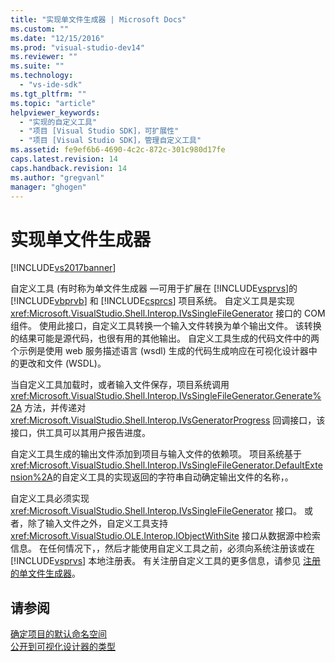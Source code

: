 ```yaml
---
title: "实现单文件生成器 | Microsoft Docs"
ms.custom: ""
ms.date: "12/15/2016"
ms.prod: "visual-studio-dev14"
ms.reviewer: ""
ms.suite: ""
ms.technology: 
  - "vs-ide-sdk"
ms.tgt_pltfrm: ""
ms.topic: "article"
helpviewer_keywords: 
  - "实现的自定义工具"
  - "项目 [Visual Studio SDK]，可扩展性"
  - "项目 [Visual Studio SDK]，管理自定义工具"
ms.assetid: fe9ef6b6-4690-4c2c-872c-301c980d17fe
caps.latest.revision: 14
caps.handback.revision: 14
ms.author: "gregvanl"
manager: "ghogen"
---
```

# 实现单文件生成器
[!INCLUDE[vs2017banner](../../code-quality/includes/vs2017banner.md)]

自定义工具 \(有时称为单文件生成器 —可用于扩展在 [!INCLUDE[vsprvs](../../code-quality/includes/vsprvs_md.md)]的 [!INCLUDE[vbprvb](../../code-quality/includes/vbprvb_md.md)] 和 [!INCLUDE[csprcs](../../data-tools/includes/csprcs_md.md)] 项目系统。  自定义工具是实现 <xref:Microsoft.VisualStudio.Shell.Interop.IVsSingleFileGenerator> 接口的 COM 组件。  使用此接口，自定义工具转换一个输入文件转换为单个输出文件。  该转换的结果可能是源代码，也很有用的其他输出。  自定义工具生成的代码文件中的两个示例是使用 web 服务描述语言 \(wsdl\) 生成的代码生成响应在可视化设计器中的更改和文件 \(WSDL\)。  
  
 当自定义工具加载时，或者输入文件保存，项目系统调用 <xref:Microsoft.VisualStudio.Shell.Interop.IVsSingleFileGenerator.Generate%2A> 方法，并传递对 <xref:Microsoft.VisualStudio.Shell.Interop.IVsGeneratorProgress> 回调接口，该接口，供工具可以其用户报告进度。  
  
 自定义工具生成的输出文件添加到项目与输入文件的依赖项。  项目系统基于 <xref:Microsoft.VisualStudio.Shell.Interop.IVsSingleFileGenerator.DefaultExtension%2A>的自定义工具的实现返回的字符串自动确定输出文件的名称，。  
  
 自定义工具必须实现 <xref:Microsoft.VisualStudio.Shell.Interop.IVsSingleFileGenerator> 接口。  或者，除了输入文件之外，自定义工具支持 <xref:Microsoft.VisualStudio.OLE.Interop.IObjectWithSite> 接口从数据源中检索信息。  在任何情况下，，然后才能使用自定义工具之前，必须向系统注册该或在 [!INCLUDE[vsprvs](../../code-quality/includes/vsprvs_md.md)] 本地注册表。  有关注册自定义工具的更多信息，请参见 [注册的单文件生成器](../../extensibility/internals/registering-single-file-generators.md)。  
  
## 请参阅  
 [确定项目的默认命名空间](../../misc/determining-the-default-namespace-of-a-project.md)   
 [公开到可视化设计器的类型](../../extensibility/internals/exposing-types-to-visual-designers.md)